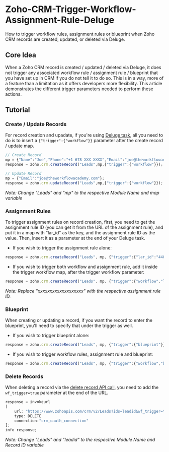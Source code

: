 # Zoho-CRM-Trigger-Workflow-Assignment-Rule-Deluge
How to trigger workflow rules, assignment rules or blueprint when Zoho CRM records are created, updated, or deleted via Deluge.

## Core Idea
When a Zoho CRM record is created / updated / deleted via Deluge, it does not trigger any associated workflow rule / assignment rule / blueprint that you have set up in CRM if you do not tell it to do so. This is in a way, more of a feature than a limitation as it offers developers more flexibility. This article demonstrates the different trigger parameters needed to perform these actions.

## Tutorial

### Create / Update Records
For record creation and upadate, if you're using [Deluge task](https://www.zoho.com/deluge/help/crm/create-record.html), all you need to do is to insert a `{"trigger":{"workflow"}}` parameter after the create record / update map.

```javascript
// Create Record
mp = {"Name":"Joe","Phone":"+1 678 XXX XXXX","Email":"joe@theworkflowacademy.com"};
response = zoho.crm.createRecord("Leads",mp,{"trigger":{"workflow"}});

// Update Record
mp = {"Email":"joe@theworkflowacademy.com"};
response = zoho.crm.updateRecord("Leads",mp,{"trigger":{"workflow"}});
```
*Note: Change "Leads" and "mp" to the respective Module Name and map variable*

### Assignment Rules

To trigger assignment rules on record creation, first, you need to get the assignment rule ID (you can get it from the URL of the assignment rule), and put it in a map with "lar_id" as the key, and the assignment rule ID as the value. Then, insert it as a parameter at the end of your Deluge task.

* If you wish to trigger the assignment rule alone:
```javascript
response = zoho.crm.createRecord("Leads", mp, {"trigger":{"lar_id":"4409363000012741244"}});
```
* If you wish to trigger both workflow and assignment rule, add it inside the trigger workflow map, after the trigger workflow parameter:
```javascript
response = zoho.crm.createRecord("Leads", mp, {"trigger":{"workflow","lar_id":"xxxxxxxxxxxxxxxxxxx"});
```
*Note: Replace "xxxxxxxxxxxxxxxxxxx" with the respective assignment rule ID.*

### Blueprint

When creating or updating a record, if you want the record to enter the blueprint, you'll need to specify that under the trigger as well. 

* If you wish to trigger blueprint alone:
```javascript
response = zoho.crm.createRecord("Leads", mp, {"trigger":{"blueprint"}});
```

* If you wish to trigger workflow rules, assignment rule and blueprint:
```javascript
response = zoho.crm.createRecord("Leads", mp, {"trigger":{"workflow","blueprint","lar_id":"xxxxxxxxxxxxxxxxxxx"});
```

### Delete Records

When deleting a record via the [delete record API call](https://www.zoho.com/crm/developer/docs/api/v2/delete-records.html), you need to add the `wf_trigger=true` parameter at the end of the URL.

```javascript
response = invokeurl
[
	url: "https://www.zohoapis.com/crm/v2/Leads?ids=leadid&wf_trigger=true"
	type: DELETE
	connection:"crm_oauth_connection"
];
info response;
```
*Note: Change "Leads" and "leadid" to the respective Module Name and Record ID variable*
